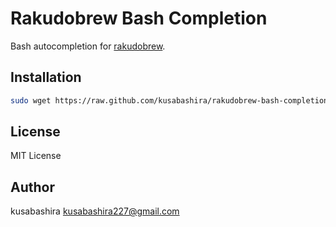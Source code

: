 Rakudobrew Bash Completion
==========================

Bash autocompletion for
[rakudobrew](https://github.com/tadzik/rakudobrew).

Installation
------------

```sh
sudo wget https://raw.github.com/kusabashira/rakudobrew-bash-completion/master/rakudobrew.bash -O /etc/bash_completion.d/rakudobrew.bash
```

License
-------

MIT License

Author
------

kusabashira <kusabashira227@gmail.com>
